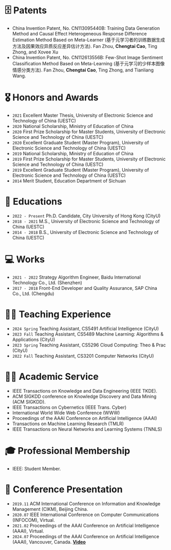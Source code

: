 # 🗄️ Patents
- China Invention Patent, No. CN113095440B: Training Data Generation Method and Causal Effect Heterogeneous Response Difference Estimation Method Based on Meta-Learner (基于元学习者的训练数据生成方法及因果效应异质反应差异估计方法). Fan Zhou, **Chengtai Cao**, Ting Zhong, and Xovee Xu
- China Invention Patent, No. CN112613556B: Few-Shot Image Sentiment Classification Method Based on Meta-Learning (基于元学习的少样本图像情感分类方法). Fan Zhou, **Chengtai Cao**, Ting Zhong, and Tianliang Wang.

# 🎖 Honors and Awards
- ``2021`` Excellent Master Thesis, University of Electronic Science and Technology of China (UESTC)
- ``2020`` National Scholarship, Ministry of Education of China
- ``2020`` First Prize Scholarship for Master Students, University of Electronic Science and Technology of China (UESTC)
- ``2020`` Excellent Graduate Student (Master Program), University of Electronic Science and Technology of China (UESTC)
- ``2019`` National Scholarship, Ministry of Education of China
- ``2019`` First Prize Scholarship for Master Students, University of Electronic Science and Technology of China (UESTC)
- ``2019`` Excellent Graduate Student (Master Program), University of Electronic Science and Technology of China (UESTC)
- ``2014`` Merit Student, Education Department of Sichuan

# 📖 Educations
- ``2022 - Present`` Ph.D. Candidate, City University of Hong Kong (CityU)
- ``2018 - 2021`` M.S., University of Electronic Science and Technology of China (UESTC)
- ``2014 - 2018`` B.S., University of Electronic Science and Technology of China (UESTC)

# 💻 Works
- ``2021 - 2022`` Strategy Algorithm Engineer, Baidu International Technology Co., Ltd. (Shenzhen)
- ``2017 - 2018`` Front-End Developer and Quality Assurance, SAP China Co., Ltd. (Chengdu)

# 🧑‍🏫 Teaching Experience
- ``2024 Spring`` Teaching Assistant, CS5491 Artificial Intelligence (CityU)
- ``2023 Fall`` Teaching Assistant, CS5489 Machine Learning: Algorithms & Applications (CityU)
- ``2023 Spring`` Teaching Assistant, CS5296 Cloud Computing: Theo & Prac (CityU)
- ``2022 Fall`` Teaching Assistant, CS3201 Computer Networks (CityU)

# 🧑‍💻 Academic Service
- IEEE Transactions on Knowledge and Data Engineering (IEEE TKDE).
- ACM SIGKDD conference on Knowledge Discovery and Data Mining (ACM SIGKDD).
- IEEE Transactions on Cybernetics (IEEE Trans. Cyber)
- International World Wide Web Conference (WWW)
- Proceedings of the AAAI Conference on Artificial Intelligence (AAAI)
- Transactions on Machine Learning Research (TMLR)
- IEEE Transactions on Neural Networks and Learning Systems (TNNLS)

# 🎓 Professional Membership
- IEEE: Student Member.

# 💬 Conference Presentation
- ``2019.11`` ACM International Conference on Information and Knowledge Management (CIKM), Beijing China. 
- ``2020.07`` IEEE International Conference on Computer Communications (INFOCOM), Virtual.
- ``2021.02`` Proceedings of the AAAI Conference on Artificial Intelligence (AAAI), Virtual.
- ``2024.07`` Proceedings of the AAAI Conference on Artificial Intelligence (AAAI), Vancouver, Canada. [**Video**](https://underline.io/lecture/94145-cctr-calibrating-trajectory-prediction-for-uncertainty-aware-motion-planning-in-autonomous-driving)

